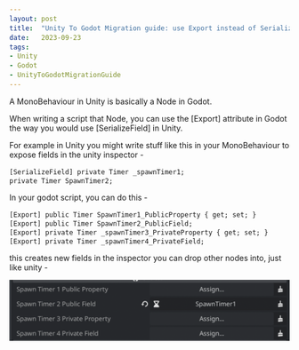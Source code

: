 ```yaml
---
layout: post
title:  "Unity To Godot Migration guide: use Export instead of SerializeField"
date:   2023-09-23
tags:
- Unity
- Godot
- UnityToGodotMigrationGuide
---
```

A MonoBehaviour in Unity is basically a Node in Godot.

When writing a script that Node, you can use the [Export] attribute in Godot the way you would use [SerializeField] in Unity.

For example in Unity you might write stuff like this in your MonoBehaviour to expose fields in the unity inspector - 

```
[SerializeField] private Timer _spawnTimer1;
private Timer SpawnTimer2;
```

In your godot script, you can do this - 


```
[Export] public Timer SpawnTimer1_PublicProperty { get; set; }
[Export] public Timer SpawnTimer2_PublicField;
[Export] private Timer _spawnTimer3_PrivateProperty { get; set; }
[Export] private Timer _spawnTimer4_PrivateField;
```

this creates new fields in the inspector you can drop other nodes into, just like unity - 

![Our new spawn timer fields in the inspector](/docs/assets/images/godot-export-inspector.png)

